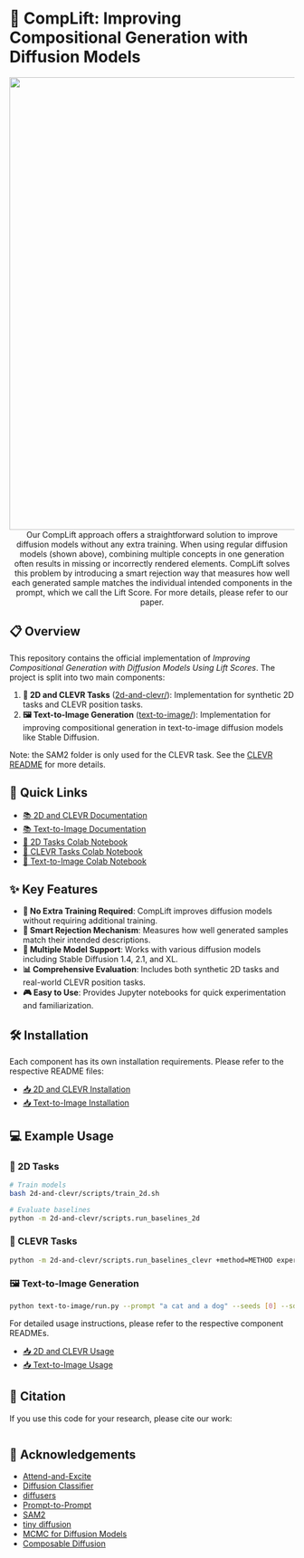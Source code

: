 # 🎨 CompLift: Improving Compositional Generation with Diffusion Models

<p align="center">
<img src="https://github.com/rainorangelemon/complift-t2i/blob/main/figures/accepted_vs_rejected.png" width="800px"/>
<br>
Our CompLift approach offers a straightforward solution to improve diffusion models without any extra training. When using regular diffusion models (shown above), combining multiple concepts in one generation often results in missing or incorrectly rendered elements. CompLift solves this problem by introducing a smart rejection way that measures how well each generated sample matches the individual intended components in the prompt, which we call the Lift Score. For more details, please refer to our paper.
</p>

## 📋 Overview

This repository contains the official implementation of *Improving Compositional Generation with Diffusion Models Using Lift Scores*. The project is split into two main components:

1. **🎯 2D and CLEVR Tasks** ([2d-and-clevr/](https://github.com/rainorangelemon/complift-2d-and-clevr)): Implementation for synthetic 2D tasks and CLEVR position tasks.
2. **🖼️ Text-to-Image Generation** ([text-to-image/](https://github.com/rainorangelemon/complift-t2i)): Implementation for improving compositional generation in text-to-image diffusion models like Stable Diffusion.

Note: the SAM2 folder is only used for the CLEVR task. See the [CLEVR README](https://github.com/rainorangelemon/complift-2d-and-clevr#2-evaluate-samples-using-sam2) for more details.

## 🔗 Quick Links

- [📚 2D and CLEVR Documentation](https://github.com/rainorangelemon/complift-2d-and-clevr)
- [📚 Text-to-Image Documentation](https://github.com/rainorangelemon/complift-t2i)
- [📓 2D Tasks Colab Notebook](https://colab.research.google.com/drive/1bVjGY-ym67CV8FiUxxkaMpbkWg9EQGcd?usp=sharing)
- [📓 CLEVR Tasks Colab Notebook](https://colab.research.google.com/drive/1JPm_N8NThABc5jZmgiTB4RWnNUkKp491?usp=sharing)
- [📓 Text-to-Image Colab Notebook](https://colab.research.google.com/drive/1bVjGY-ym67CV8FiUxxkaMpbkWg9EQGcd?usp=sharing)

## ✨ Key Features

- **🚀 No Extra Training Required**: CompLift improves diffusion models without requiring additional training.
- **🎯 Smart Rejection Mechanism**: Measures how well generated samples match their intended descriptions.
- **🔄 Multiple Model Support**: Works with various diffusion models including Stable Diffusion 1.4, 2.1, and XL.
- **📊 Comprehensive Evaluation**: Includes both synthetic 2D tasks and real-world CLEVR position tasks.
- **🎮 Easy to Use**: Provides Jupyter notebooks for quick experimentation and familiarization.

## 🛠️ Installation

Each component has its own installation requirements. Please refer to the respective README files:

- [📥 2D and CLEVR Installation](https://github.com/rainorangelemon/complift-2d-and-clevr#-installation)
- [📥 Text-to-Image Installation](https://github.com/rainorangelemon/complift-t2i#setup)

## 💻 Example Usage

### 🎨 2D Tasks

```bash
# Train models
bash 2d-and-clevr/scripts/train_2d.sh

# Evaluate baselines
python -m 2d-and-clevr/scripts.run_baselines_2d
```

### 🎯 CLEVR Tasks

```bash
python -m 2d-and-clevr/scripts.run_baselines_clevr +method=METHOD experiment_name=YOUR_EXPERIMENT_NAME num_constraints=NUM_CONSTRAINTS num_samples_to_generate=NUM_SAMPLES_TO_GENERATE
```

### 🖼️ Text-to-Image Generation

```bash
python text-to-image/run.py --prompt "a cat and a dog" --seeds [0] --sd_xl=True --run_standard_sd=True --save_intermediate_latent=True --output_path "outputs/example"
```

For detailed usage instructions, please refer to the respective component READMEs.
- [📥 2D and CLEVR Usage](https://github.com/rainorangelemon/complift-2d-and-clevr#-2d-synthetic-dataset--)
- [📥 Text-to-Image Usage](https://github.com/rainorangelemon/complift-t2i#usage)

## 📝 Citation

If you use this code for your research, please cite our work:

```bibtex
```

## 🙏 Acknowledgements

- [Attend-and-Excite](https://github.com/AttendAndExcite/Attend-and-Excite)
- [Diffusion Classifier](https://github.com/diffusion-classifier/diffusion-classifier)
- [diffusers](https://github.com/huggingface/diffusers)
- [Prompt-to-Prompt](https://github.com/google/prompt-to-prompt/)
- [SAM2](https://github.com/facebookresearch/sam2)
- [tiny diffusion](https://github.com/tanelp/tiny-diffusion)
- [MCMC for Diffusion Models](https://github.com/yilundu/reduce_reuse_recycle)
- [Composable Diffusion](https://github.com/energy-based-model/Compositional-Visual-Generation-with-Composable-Diffusion-Models-PyTorch)
